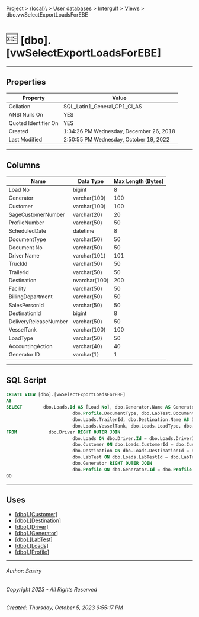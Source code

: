 #### 

[Project](../../../../index.md) > [(local)\\](../../../index.md) > [User databases](../../index.md) > [Intergulf](../index.md) > [Views](Views.md) > dbo.vwSelectExportLoadsForEBE

# ![Views](../../../../Images/View32.png) [dbo].[vwSelectExportLoadsForEBE]

---

## <a name="#properties"></a>Properties

| Property | Value |
|---|---|
| Collation | SQL_Latin1_General_CP1_CI_AS |
| ANSI Nulls On | YES |
| Quoted Identifier On | YES |
| Created | 1:34:26 PM Wednesday, December 26, 2018 |
| Last Modified | 2:50:55 PM Wednesday, October 19, 2022 |


---

## <a name="#columns"></a>Columns

| Name | Data Type | Max Length (Bytes) |
|---|---|---|
| Load No | bigint | 8 |
| Generator | varchar(100) | 100 |
| Customer | varchar(100) | 100 |
| SageCustomerNumber | varchar(20) | 20 |
| ProfileNumber | varchar(50) | 50 |
| ScheduledDate | datetime | 8 |
| DocumentType | varchar(50) | 50 |
| Document No | varchar(50) | 50 |
| Driver Name | varchar(101) | 101 |
| TruckId | varchar(50) | 50 |
| TrailerId | varchar(50) | 50 |
| Destination | nvarchar(100) | 200 |
| Facility | varchar(50) | 50 |
| BillingDepartment | varchar(50) | 50 |
| SalesPersonId | varchar(50) | 50 |
| DestinationId | bigint | 8 |
| DeliveryReleaseNumber | varchar(50) | 50 |
| VesselTank | varchar(100) | 100 |
| LoadType | varchar(50) | 50 |
| AccountingAction | varchar(40) | 40 |
| Generator ID | varchar(1) | 1 |


---

## <a name="#sqlscript"></a>SQL Script

```sql
CREATE VIEW [dbo].[vwSelectExportLoadsForEBE]
AS
SELECT        dbo.Loads.Id AS [Load No], dbo.Generator.Name AS Generator, dbo.Customer.Name AS Customer, dbo.Customer.SageCustomerNumber, dbo.Profile.ProfileNumber, dbo.Loads.ScheduledDate, 
                         dbo.Profile.DocumentType, dbo.LabTest.DocumentNumber AS [Document No], LTRIM(RTRIM(dbo.Driver.FirstName)) + ' ' + LTRIM(RTRIM(dbo.Driver.LastName)) AS [Driver Name], dbo.Loads.TruckId, 
                         dbo.Loads.TrailerId, dbo.Destination.Name AS Destination, dbo.Generator.Facility, dbo.Loads.BillingDepartment, dbo.Loads.SalesPersonId, dbo.Loads.DestinationId, dbo.Loads.DeliveryReleaseNumber, 
                         dbo.Loads.VesselTank, dbo.Loads.LoadType, dbo.Loads.AccountingAction, '' AS [Generator ID]
FROM            dbo.Driver RIGHT OUTER JOIN
                         dbo.Loads ON dbo.Driver.Id = dbo.Loads.DriverId LEFT OUTER JOIN
                         dbo.Customer ON dbo.Loads.CustomerId = dbo.Customer.Id LEFT OUTER JOIN
                         dbo.Destination ON dbo.Loads.DestinationId = dbo.Destination.Id LEFT OUTER JOIN
                         dbo.LabTest ON dbo.Loads.LabTestId = dbo.LabTest.Id LEFT OUTER JOIN
                         dbo.Generator RIGHT OUTER JOIN
                         dbo.Profile ON dbo.Generator.Id = dbo.Profile.GeneratorId ON dbo.Loads.ProfileId = dbo.Profile.Id
GO

```


---

## <a name="#uses"></a>Uses

* [[dbo].[Customer]](../Tables/dbo_Customer.md)
* [[dbo].[Destination]](../Tables/dbo_Destination.md)
* [[dbo].[Driver]](../Tables/dbo_Driver.md)
* [[dbo].[Generator]](../Tables/dbo_Generator.md)
* [[dbo].[LabTest]](../Tables/dbo_LabTest.md)
* [[dbo].[Loads]](../Tables/dbo_Loads.md)
* [[dbo].[Profile]](../Tables/dbo_Profile.md)


---

###### Author:  Sastry

###### Copyright 2023 - All Rights Reserved

###### Created: Thursday, October 5, 2023 9:55:17 PM

